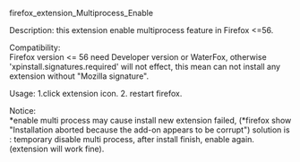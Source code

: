 firefox_extension_Multiprocess_Enable

Description:
this extension enable multiprocess feature in Firefox <=56.

Compatibility:	
Firefox version <= 56
need Developer version or WaterFox, 
otherwise 'xpinstall.signatures.required' will not effect,
this mean can not install any extension without "Mozilla signature".

Usage:
1.click extension icon.
2. restart firefox.

Notice:		
*enable multi process may cause install new extension failed,
(*firefox show "Installation aborted because the add-on appears to be corrupt")
solution is : temporary disable multi process, after install finish, enable again.(extension will work fine).


